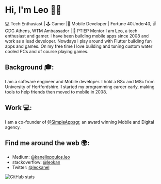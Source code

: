 # Hi, I'm Leo 👋🏼

💻 Tech Enthusiast | 🕹️ Gamer |📱 Mobile Developer | Fortune 40Under40, ✌️ GDG Athens, WTM Ambassador | 🎯 PTIEP Mentor 
I am Leo, a tech enthusiast and gamer. I have been building mobile apps since 2008 and work as a lead developer. Nowdays I play around with Flutter building fun apps and games. On my free time I love building and tuning custom water cooled PCs and of course playing games.

## Background 🎓: 

I am a software engineer and Mobile developer. I hold a BSc and MSc from University of Hertfordshire. I started my programming career early, making tools to help friends then moved to mobile in 2008. 

## Work 💻:

I am a co-founder of [@SimpleAppsgr](https://simpleapps.gr), an award winning Mobile and Digital agency. 

## Find me around the web 🌍:

- Medium: [@kanellopoulos.leo](https://medium.com/@kanellopoulos.leo)
- stackoverflow: [@leokan](https://stackoverflow.com/users/1268921/leokan)
- Twitter: [@leokanel](https://twitter.com/leokanel)



![GitHub stats](https://github-readme-stats.vercel.app/api?username=leossmith&count_private=true&show_icons=true&theme=dracula)